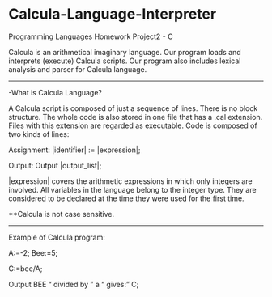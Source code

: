 # Calcula-Language-Interpreter
Programming Languages Homework Project2 - C

Calcula is an arithmetical imaginary language. Our program loads and interprets (execute) Calcula scripts. Our program also includes lexical analysis and parser for Calcula language.

----

-What is Calcula Language?

A Calcula script is composed of just a sequence of lines. There is no block structure. The whole code is also stored in one file that has a .cal extension. Files with this extension are regarded as executable.
Code is composed of two kinds of lines: 

Assignment: |identifier| := |expression|;
    
Output: Output |output_list|;

|expression| covers the arithmetic expressions in which only integers are involved. All variables in the language belong to the integer type. They are considered to be declared at the time they were used for the first time.    

**Calcula is not case sensitive. 

----

Example of Calcula program:

  A:=-2; Bee:=5;
  
  C:=bee/A;
  
  Output BEE “ divided by ” a “ gives:” C;
